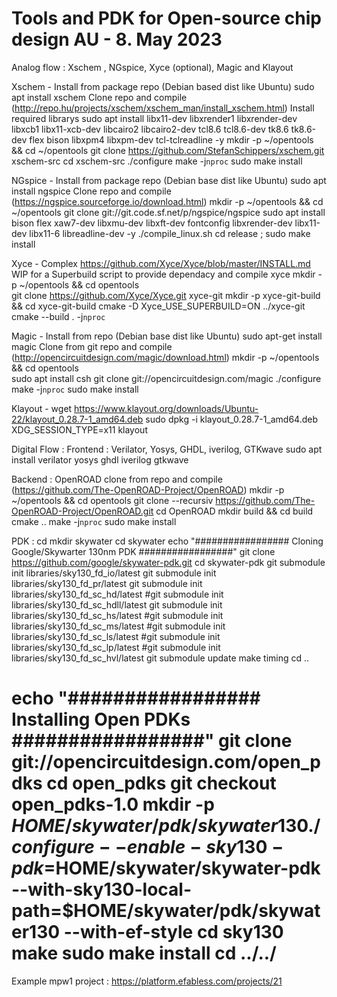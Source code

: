 Tools and PDK for Open-source chip design AU - 8. May 2023
===============================================================================================

Analog flow : Xschem , NGspice, Xyce (optional), Magic and Klayout

  Xschem -
    Install from package repo (Debian based dist like Ubuntu) 
      sudo apt install xschem 
    Clone repo and compile (http://repo.hu/projects/xschem/xschem_man/install_xschem.html)
      Install required librarys 
      sudo apt install libx11-dev libxrender1 libxrender-dev libxcb1 libx11-xcb-dev libcairo2 libcairo2-dev tcl8.6 tcl8.6-dev tk8.6 tk8.6-dev flex bison libxpm4 libxpm-dev tcl-tclreadline -y
      mkdir -p ~/opentools && cd ~/opentools
      git clone https://github.com/StefanSchippers/xschem.git xschem-src
      cd xschem-src
      ./configure
      make -j`nproc`
      sudo make install 
  
  NGspice -
    Install from package repo (Debian base dist like Ubuntu)
      sudo apt install ngspice 
    Clone repo and compile (https://ngspice.sourceforge.io/download.html)
      mkdir -p ~/opentools && cd ~/opentools
      git clone git://git.code.sf.net/p/ngspice/ngspice 
      sudo apt install bison flex xaw7-dev libxmu-dev libxft-dev fontconfig libxrender-dev libx11-dev libx11-6 libreadline-dev -y
      ./compile_linux.sh 
      cd release ; sudo make install
  
  Xyce - Complex https://github.com/Xyce/Xyce/blob/master/INSTALL.md
    WIP for a Superbuild script to provide dependacy and compile xyce 
      mkdir -p ~/opentools && cd opentools  
      git clone https://github.com/Xyce/Xyce.git xyce-git
      mkdir -p xyce-git-build && cd xyce-git-build 
      cmake -D Xyce_USE_SUPERBUILD=ON ../xyce-git
      cmake --build . -j`nproc`

  Magic -
    Install from repo (Debian base dist like Ubuntu)
      sudo apt-get install magic
    Clone from git repo and compile (http://opencircuitdesign.com/magic/download.html)
      mkdir -p ~/opentools && cd opentools  
      sudo apt install csh
      git clone git://opencircuitdesign.com/magic
      ./configure 
      make -j`nproc`
      sudo make install

  Klayout - 
    wget https://www.klayout.org/downloads/Ubuntu-22/klayout_0.28.7-1_amd64.deb 
    sudo dpkg -i klayout_0.28.7-1_amd64.deb  
    XDG_SESSION_TYPE=x11 klayout


Digital Flow : 
  Frontend : Verilator, Yosys, GHDL, iverilog, GTKwave 
    sudo apt install verilator yosys ghdl iverilog gtkwave 

  
  Backend : OpenROAD 
    clone from repo and compile (https://github.com/The-OpenROAD-Project/OpenROAD)
      mkdir -p ~/opentools && cd opentools 
      git clone --recursiv https://github.com/The-OpenROAD-Project/OpenROAD.git
      cd OpenROAD
      mkdir build && cd build
      cmake ..
      make -j`nproc`
      sudo make install

PDK : 
  cd
  mkdir skywater
  cd skywater
  echo "################# Cloning Google/Skywarter 130nm PDK          #################"
  git clone https://github.com/google/skywater-pdk.git
  cd skywater-pdk
  git submodule init libraries/sky130_fd_io/latest
  git submodule init libraries/sky130_fd_pr/latest
  git submodule init libraries/sky130_fd_sc_hd/latest 
  #git submodule init libraries/sky130_fd_sc_hdll/latest
  git submodule init libraries/sky130_fd_sc_hs/latest
  #git submodule init libraries/sky130_fd_sc_ms/latest
  #git submodule init libraries/sky130_fd_sc_ls/latest
  #git submodule init libraries/sky130_fd_sc_lp/latest
  #git submodule init libraries/sky130_fd_sc_hvl/latest
  git submodule update
  make timing
  cd ..

  echo "################# Installing Open PDKs                        #################"
  git clone git://opencircuitdesign.com/open_pdks
  cd open_pdks
  git checkout open_pdks-1.0
  mkdir -p $HOME/skywater/pdk/skywater130
  ./configure --enable-sky130-pdk=$HOME/skywater/skywater-pdk --with-sky130-local-path=$HOME/skywater/pdk/skywater130 --with-ef-style
  cd sky130
  make
  sudo make install
  cd ../../  
=================================================================================================================
Example mpw1 project : https://platform.efabless.com/projects/21








